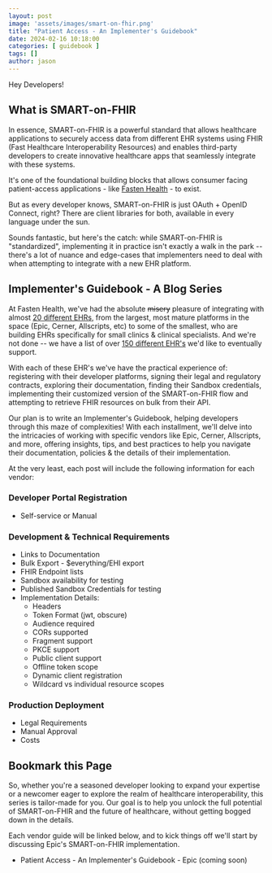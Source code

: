```yaml
---
layout: post
image: 'assets/images/smart-on-fhir.png'
title: "Patient Access - An Implementer's Guidebook"
date: 2024-02-16 10:18:00
categories: [ guidebook ]
tags: []
author: jason
---
```


Hey Developers!

## What is SMART-on-FHIR

In essence, SMART-on-FHIR is a powerful standard that allows healthcare applications to securely access data 
from different EHR systems using FHIR (Fast Healthcare Interoperability Resources) and enables third-party
developers to create innovative healthcare apps that seamlessly integrate with these systems.

It's one of the foundational building blocks that allows consumer facing patient-access applications - 
like [Fasten Health](https://www.fastenhealth.com/) - to exist.

But as every developer knows, SMART-on-FHIR is just OAuth + OpenID Connect, right? There are client 
libraries for both, available in every language under the sun.

Sounds fantastic, but here's the catch: while SMART-on-FHIR is "standardized", implementing it in 
practice isn't exactly a walk in the park -- there's a lot of nuance and edge-cases that implementers 
need to deal with when attempting to integrate with a new EHR platform.

## Implementer's Guidebook - A Blog Series

At Fasten Health, we've had the absolute ~~misery~~ pleasure of integrating with almost 
[20 different EHRs](https://github.com/fastenhealth/fasten-sources/blob/main/PLATFORM_LIST.md), 
from the largest, most mature platforms in the space (Epic, Cerner, Allscripts, etc) to some of the 
smallest, who are building EHRs specifically for small clinics & clinical specialists. And we're not done 
-- we have a list of over [150 different EHR's](https://github.com/fastenhealth/fasten-sources/blob/main/PLATFORM_LIST.md) 
we'd like to eventually support.

With each of these EHR's we've have the practical experience of: registering with their developer 
platforms, signing their legal and regulatory contracts, exploring their documentation, finding 
their Sandbox credentials, implementing their customized version of the SMART-on-FHIR flow and 
attempting to retrieve FHIR resources on bulk from their API.

Our plan is to write an Implementer's Guidebook, helping developers through this maze of complexities! 
With each installment, we'll delve into the intricacies of working with specific vendors like Epic, 
Cerner, Allscripts, and more, offering insights, tips, and best practices to help you navigate their 
documentation, policies & the details of their implementation.

At the very least, each post will include the following information for each vendor:

### Developer Portal Registration
- Self-service or Manual

### Development & Technical Requirements
- Links to Documentation
- Bulk Export - $everything/EHI export
- FHIR Endpoint lists
- Sandbox availability for testing
- Published Sandbox Credentials for testing
- Implementation Details:
    - Headers
    - Token Format (jwt, obscure)
    - Audience required
    - CORs supported
    - Fragment support
    - PKCE support
    - Public client support
    - Offline token scope
    - Dynamic client registration
    - Wildcard vs individual resource scopes

### Production Deployment
- Legal Requirements
- Manual Approval
- Costs

## Bookmark this Page

So, whether you're a seasoned developer looking to expand your expertise or a newcomer eager to explore the realm of healthcare interoperability, this series is tailor-made for you. Our goal is to help you unlock the full potential of SMART-on-FHIR and the future of healthcare, without getting bogged down in the details.

Each vendor guide will be linked below, and to kick things off we'll start by discussing Epic's SMART-on-FHIR implementation.


- Patient Access - An Implementer's Guidebook - Epic (coming soon)
